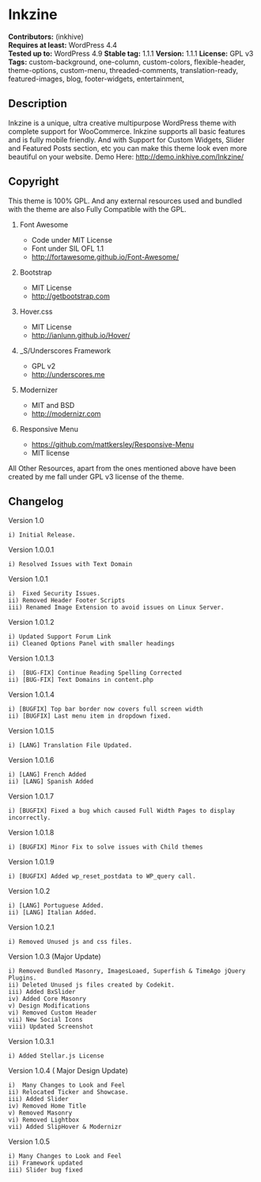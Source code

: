 # Inkzine

**Contributors:** (inkhive)  
**Requires at least:** WordPress 4.4  
**Tested up to:** WordPress 4.9
**Stable tag:** 1.1.1 
**Version:** 1.1.1
**License:** GPL v3  
**Tags:** custom-background,
          one-column, 
          custom-colors,
          flexible-header, 
          theme-options, 
          custom-menu, 
          threaded-comments, 
          translation-ready, 
          featured-images, 
          blog, 
          footer-widgets, 
          entertainment, 
          
## Description

Inkzine is a unique, ultra creative multipurpose WordPress theme with complete support for WooCommerce. Inkzine supports all basic features and is fully mobile friendly. And with Support for Custom Widgets, Slider and Featured Posts section, etc you can make this theme look even more beautiful on your website. 
Demo Here: http://demo.inkhive.com/Inkzine/


## Copyright


This theme is 100% GPL. And any external resources used and bundled with the theme are also Fully Compatible with the GPL.

1. Font Awesome
	- Code under MIT License
	- Font under SIL OFL 1.1 
	- http://fortawesome.github.io/Font-Awesome/
	
2. Bootstrap
	- MIT License
	- http://getbootstrap.com
	
3. Hover.css
	- MIT License
	- http://ianlunn.github.io/Hover/
		
	
4. _S/Underscores Framework
	- GPL v2
	- http://underscores.me

5. Modernizer 			
	- MIT and BSD
	- http://modernizr.com
	
6. Responsive Menu
	- https://github.com/mattkersley/Responsive-Menu
	- MIT license
	
All Other Resources, apart from the ones mentioned above have been created by me fall under GPL v3 license of the theme.	

## Changelog
Version 1.0

	i) Initial Release.
	
Version 1.0.0.1

	i) Resolved Issues with Text Domain	
	
Version 1.0.1

	i) 	Fixed Security Issues.
	ii) Removed Header Footer Scripts
	iii) Renamed Image Extension to avoid issues on Linux Server.
	
Version 1.0.1.2

	i) Updated Support Forum Link
	ii) Cleaned Options Panel with smaller headings	
	
Version 1.0.1.3

	i)	[BUG-FIX] Continue Reading Spelling Corrected
	ii) [BUG-FIX] Text Domains in content.php
	
Version 1.0.1.4

	i) [BUGFIX] Top bar border now covers full screen width
	ii) [BUGFIX] Last menu item in dropdown fixed.	
	
Version 1.0.1.5

	i) [LANG] Translation File Updated.	

Version 1.0.1.6

	i) [LANG] French Added
	ii) [LANG] Spanish Added
	
Version 1.0.1.7

	i) [BUGFIX] Fixed a bug which caused Full Width Pages to display incorrectly.		
	
Version 1.0.1.8

	i) [BUGFIX] Minor Fix to solve issues with Child themes	
	
Version 1.0.1.9

	i) [BUGFIX] Added wp_reset_postdata to WP_query call.	
	
Version 1.0.2

	i) [LANG] Portuguese Added.
	ii) [LANG] Italian Added.	
	
Version 1.0.2.1

	i) Removed Unused js and css files.	
	
Version 1.0.3 (Major Update)

	i) Removed Bundled Masonry, ImagesLoaed, Superfish & TimeAgo jQuery Plugins.
	ii) Deleted Unused js files created by Codekit.
	iii) Added BxSlider
	iv) Added Core Masonry
	v) Design Modifications
	vi) Removed Custom Header
	vii) New Social Icons
	viii) Updated Screenshot

Version 1.0.3.1

	i) Added Stellar.js License
	
Version 1.0.4 ( Major Design Update)

	i) 	Many Changes to Look and Feel
	ii) Relocated Ticker and Showcase.
	iii) Added Slider
	iv) Removed Home Title
	v) Removed Masonry
	vi) Removed Lightbox
	vii) Added SlipHover & Modernizr

Version 1.0.5

    i) Many Changes to Look and Feel
    ii) Framework updated
    iii) Slider bug fixed